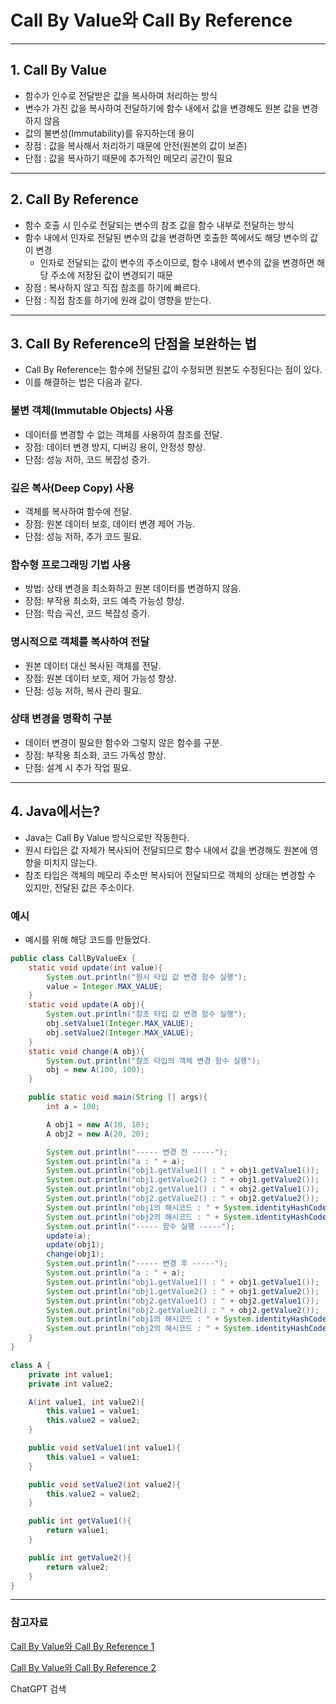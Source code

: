 # Call By Value와 Call By Reference

---

## 1. Call By Value

* 함수가 인수로 전달받은 값을 복사하여 처리하는 방식
* 변수가 가진 값을 복사하여 전달하기에 함수 내에서 값을 변경해도 원본 값을 변경하지 않음
* 값의 불변성(Immutability)를 유지하는데 용이
* 장점 : 값을 복사해서 처리하기 때문에 안전(원본의 값이 보존)
* 단점 : 값을 복사하기 때문에 추가적인 메모리 공간이 필요

---

## 2. Call By Reference

* 함수 호출 시 인수로 전달되는 변수의 참조 값을 함수 내부로 전달하는 방식
* 함수 내에서 인자로 전달된 변수의 값을 변경하면 호출한 쪽에서도 해당 변수의 값이 변경
  * 인자로 전달되는 값이 변수의 주소이므로, 함수 내에서 변수의 값을 변경하면 해당 주소에 저장된 값이 변경되기 때문
* 장점 : 복사하지 않고 직접 참조를 하기에 빠르다.
* 단점 : 직접 참조를 하기에 원래 값이 영향을 받는다.

---

## 3. Call By Reference의 단점을 보완하는 법

* Call By Reference는 함수에 전달된 값이 수정되면 원본도 수정된다는 점이 있다.
* 이를 해결하는 법은 다음과 같다.

### 불변 객체(Immutable Objects) 사용

* 데이터를 변경할 수 없는 객체를 사용하여 참조를 전달.
* 장점: 데이터 변경 방지, 디버깅 용이, 안정성 향상.
* 단점: 성능 저하, 코드 복잡성 증가.

### 깊은 복사(Deep Copy) 사용

* 객체를 복사하여 함수에 전달.
* 장점: 원본 데이터 보호, 데이터 변경 제어 가능.
* 단점: 성능 저하, 추가 코드 필요.

### 함수형 프로그래밍 기법 사용

* 방법: 상태 변경을 최소화하고 원본 데이터를 변경하지 않음.
* 장점: 부작용 최소화, 코드 예측 가능성 향상.
* 단점: 학습 곡선, 코드 복잡성 증가.

### 명시적으로 객체를 복사하여 전달

* 원본 데이터 대신 복사된 객체를 전달.
* 장점: 원본 데이터 보호, 제어 가능성 향상.
* 단점: 성능 저하, 복사 관리 필요.

### 상태 변경을 명확히 구분

* 데이터 변경이 필요한 함수와 그렇지 않은 함수를 구분.
* 장점: 부작용 최소화, 코드 가독성 향상.
* 단점: 설계 시 추가 작업 필요.

---

## 4. Java에서는?

* Java는 Call By Value 방식으로만 작동한다.
* 원시 타입은 값 자체가 복사되어 전달되므로 함수 내에서 값을 변경해도 원본에 영향을 미치지 않는다.
* 참조 타입은 객체의 메모리 주소만 복사되어 전달되므로 객체의 상태는 변경할 수 있지만, 전달된 값은 주소이다.

### 예시

* 예시를 위해 해당 코드를 만들었다.
```java
public class CallByValueEx {
    static void update(int value){
        System.out.println("원시 타입 값 변경 함수 실행");
        value = Integer.MAX_VALUE;
    }
    static void update(A obj){
        System.out.println("참조 타입 값 변경 함수 실행");
        obj.setValue1(Integer.MAX_VALUE);
        obj.setValue2(Integer.MAX_VALUE);
    }
    static void change(A obj){
        System.out.println("참조 타입의 객체 변경 함수 실행");
        obj = new A(100, 100);
    }

    public static void main(String [] args){
        int a = 100;

        A obj1 = new A(10, 10);
        A obj2 = new A(20, 20);

        System.out.println("----- 변경 전 -----");
        System.out.println("a : " + a);
        System.out.println("obj1.getValue1() : " + obj1.getValue1());
        System.out.println("obj1.getValue2() : " + obj1.getValue2());
        System.out.println("obj2.getValue1() : " + obj2.getValue1());
        System.out.println("obj2.getValue2() : " + obj2.getValue2());
        System.out.println("obj1의 해시코드 : " + System.identityHashCode(obj1));
        System.out.println("obj2의 해시코드 : " + System.identityHashCode(obj2));
        System.out.println("----- 함수 실행 -----");
        update(a);
        update(obj1);
        change(obj1);
        System.out.println("----- 변경 후 -----");
        System.out.println("a : " + a);
        System.out.println("obj1.getValue1() : " + obj1.getValue1());
        System.out.println("obj1.getValue2() : " + obj1.getValue2());
        System.out.println("obj2.getValue1() : " + obj2.getValue1());
        System.out.println("obj2.getValue2() : " + obj2.getValue2());
        System.out.println("obj1의 해시코드 : " + System.identityHashCode(obj1));
        System.out.println("obj2의 해시코드 : " + System.identityHashCode(obj2));
    }
}

class A {
    private int value1;
    private int value2;

    A(int value1, int value2){
        this.value1 = value1;
        this.value2 = value2;
    }

    public void setValue1(int value1){
        this.value1 = value1;
    }

    public void setValue2(int value2){
        this.value2 = value2;
    }

    public int getValue1(){
        return value1;
    }

    public int getValue2(){
        return value2;
    }
}
```

---

### 참고자료

[Call By Value와 Call By Reference 1](https://velog.io/@kwontae1313/JS%EC%9D%98-Call-by-Value-%EC%99%80-Call-by-Reference)

[Call By Value와 Call By Reference 2](https://bcp0109.tistory.com/360)

ChatGPT 검색